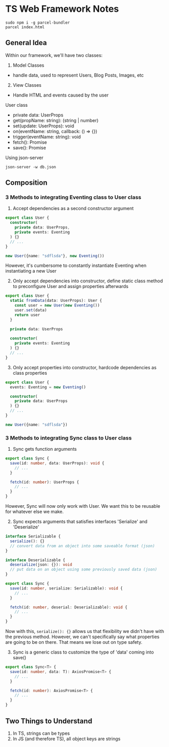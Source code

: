 # TS Web Framework Notes

```cli
sudo npm i -g parcel-bundler
parcel index.html
```

## General Idea
Within our framework, we'll have two classes:
1. Model Classes
  - handle data, used to represent Users, Blog Posts, Images, etc
2. View Classes
  - Handle HTML and events caused by the user

User class
- private data: UserProps
- get(propName: string): (string | number)
- set(update: UserProps): void
- on(eventName: string, callback: () => {})
- trigger(eventName: string): void
- fetch(): Promise
- save(): Promise


Using json-server
```cli
json-server -w db.json
```

## Composition

### 3 Methods to integrating Eventing class to User class
1. Accept dependencies as a second constructor argument
```ts
export class User {
  constructor(
    private data: UserProps,
    private events: Eventing
  ) {}
  // ...
}

new User({name: "sdflsda"}, new Eventing())
```
However, it's cumbersome to constantly instantiate Eventing when instantiating a new User

2. Only accept dependencies into constructor, define static class method to preconfigure User and assign properties afterwards
```ts
export class User {
  static fromData(data: UserProps): User {
    const user = new User(new Eventing())
    user.set(data)
    return user
  }

  private data: UserProps
  
  constructor(
    private events: Eventing
  ) {}
  // ...
}
```

3. Only accept properties into constructor, hardcode dependencies as class properties
```ts
export class User {
  events: Eventing = new Eventing()

  constructor(
    private data: UserProps
  ) {}
  // ...
}

new User({name: "sdflsda"})
```

### 3 Methods to integrating Sync class to User class
1. Sync gets function arguments
```ts
export class Sync {
  save(id: number, data: UserProps): void {
    // ...
  }

  fetch(id: number): UserProps {
    // ...
  }
}
```
However, Sync will now only work with User. We want this to be reusable for whatever else we make.

2. Sync expects arguments that satisfies interfaces 'Serialize' and 'Deserialize'
```ts
interface Serializable {
  serialize(): {}
  // convert data from an object into some saveable format (json)
}

interface Deserializable {
  deserialize(json: {}): void
  // put data on an object using some previously saved data (json)
}

export class Sync {
  save(id: number, serialize: Serializable): void {
    // ...
  }

  fetch(id: number, deserial: Deserializable): void {
    // ...
  }
}
```
Now with this, `serialize(): {}` allows us that flexibility we didn't have with the previous method.
However, we can't specifically say what properties are going to be on there. That means we lose out on type safety. 

3. Sync is a generic class to customize the type of 'data' coming into save()
```ts
export class Sync<T> {
  save(id: number, data: T): AxiosPromise<T> {
    // ...
  }

  fetch(id: number): AxiosPromise<T> {
    // ...
  }
}
```


## Two Things to Understand
1. In TS, strings can be types
2. In JS (and therefore TS), all object keys are strings